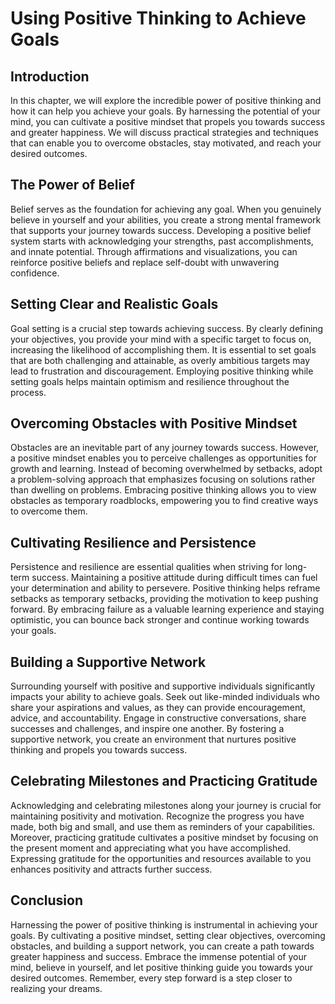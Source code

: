Using Positive Thinking to Achieve Goals
=================================================

Introduction
------------

In this chapter, we will explore the incredible power of positive thinking and how it can help you achieve your goals. By harnessing the potential of your mind, you can cultivate a positive mindset that propels you towards success and greater happiness. We will discuss practical strategies and techniques that can enable you to overcome obstacles, stay motivated, and reach your desired outcomes.

The Power of Belief
-------------------

Belief serves as the foundation for achieving any goal. When you genuinely believe in yourself and your abilities, you create a strong mental framework that supports your journey towards success. Developing a positive belief system starts with acknowledging your strengths, past accomplishments, and innate potential. Through affirmations and visualizations, you can reinforce positive beliefs and replace self-doubt with unwavering confidence.

Setting Clear and Realistic Goals
---------------------------------

Goal setting is a crucial step towards achieving success. By clearly defining your objectives, you provide your mind with a specific target to focus on, increasing the likelihood of accomplishing them. It is essential to set goals that are both challenging and attainable, as overly ambitious targets may lead to frustration and discouragement. Employing positive thinking while setting goals helps maintain optimism and resilience throughout the process.

Overcoming Obstacles with Positive Mindset
------------------------------------------

Obstacles are an inevitable part of any journey towards success. However, a positive mindset enables you to perceive challenges as opportunities for growth and learning. Instead of becoming overwhelmed by setbacks, adopt a problem-solving approach that emphasizes focusing on solutions rather than dwelling on problems. Embracing positive thinking allows you to view obstacles as temporary roadblocks, empowering you to find creative ways to overcome them.

Cultivating Resilience and Persistence
--------------------------------------

Persistence and resilience are essential qualities when striving for long-term success. Maintaining a positive attitude during difficult times can fuel your determination and ability to persevere. Positive thinking helps reframe setbacks as temporary setbacks, providing the motivation to keep pushing forward. By embracing failure as a valuable learning experience and staying optimistic, you can bounce back stronger and continue working towards your goals.

Building a Supportive Network
-----------------------------

Surrounding yourself with positive and supportive individuals significantly impacts your ability to achieve goals. Seek out like-minded individuals who share your aspirations and values, as they can provide encouragement, advice, and accountability. Engage in constructive conversations, share successes and challenges, and inspire one another. By fostering a supportive network, you create an environment that nurtures positive thinking and propels you towards success.

Celebrating Milestones and Practicing Gratitude
-----------------------------------------------

Acknowledging and celebrating milestones along your journey is crucial for maintaining positivity and motivation. Recognize the progress you have made, both big and small, and use them as reminders of your capabilities. Moreover, practicing gratitude cultivates a positive mindset by focusing on the present moment and appreciating what you have accomplished. Expressing gratitude for the opportunities and resources available to you enhances positivity and attracts further success.

Conclusion
----------

Harnessing the power of positive thinking is instrumental in achieving your goals. By cultivating a positive mindset, setting clear objectives, overcoming obstacles, and building a support network, you can create a path towards greater happiness and success. Embrace the immense potential of your mind, believe in yourself, and let positive thinking guide you towards your desired outcomes. Remember, every step forward is a step closer to realizing your dreams.
